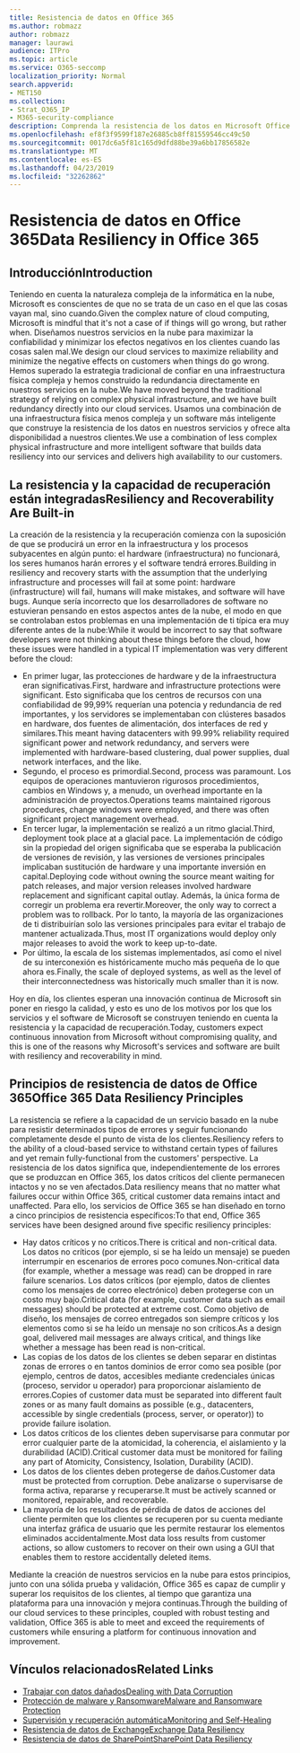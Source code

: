 ```yaml
---
title: Resistencia de datos en Office 365
ms.author: robmazz
author: robmazz
manager: laurawi
audience: ITPro
ms.topic: article
ms.service: O365-seccomp
localization_priority: Normal
search.appverid:
- MET150
ms.collection:
- Strat_O365_IP
- M365-security-compliance
description: Comprenda la resistencia de los datos en Microsoft Office 365.
ms.openlocfilehash: ef8f3f9599f187e26885cb8ff81559546cc49c50
ms.sourcegitcommit: 0017dc6a5f81c165d9dfd88be39a6bb17856582e
ms.translationtype: MT
ms.contentlocale: es-ES
ms.lasthandoff: 04/23/2019
ms.locfileid: "32262862"
---
```

# <a name="data-resiliency-in-office-365"></a><span data-ttu-id="9e04a-103">Resistencia de datos en Office 365</span><span class="sxs-lookup"><span data-stu-id="9e04a-103">Data Resiliency in Office 365</span></span>

## <a name="introduction"></a><span data-ttu-id="9e04a-104">Introducción</span><span class="sxs-lookup"><span data-stu-id="9e04a-104">Introduction</span></span>
<span data-ttu-id="9e04a-105">Teniendo en cuenta la naturaleza compleja de la informática en la nube, Microsoft es conscientes de que no se trata de un caso en el que las cosas vayan mal, sino cuando.</span><span class="sxs-lookup"><span data-stu-id="9e04a-105">Given the complex nature of cloud computing, Microsoft is mindful that it's not a case of if things will go wrong, but rather when.</span></span> <span data-ttu-id="9e04a-106">Diseñamos nuestros servicios en la nube para maximizar la confiabilidad y minimizar los efectos negativos en los clientes cuando las cosas salen mal.</span><span class="sxs-lookup"><span data-stu-id="9e04a-106">We design our cloud services to maximize reliability and minimize the negative effects on customers when things do go wrong.</span></span> <span data-ttu-id="9e04a-107">Hemos superado la estrategia tradicional de confiar en una infraestructura física compleja y hemos construido la redundancia directamente en nuestros servicios en la nube.</span><span class="sxs-lookup"><span data-stu-id="9e04a-107">We have moved beyond the traditional strategy of relying on complex physical infrastructure, and we have built redundancy directly into our cloud services.</span></span> <span data-ttu-id="9e04a-108">Usamos una combinación de una infraestructura física menos compleja y un software más inteligente que construye la resistencia de los datos en nuestros servicios y ofrece alta disponibilidad a nuestros clientes.</span><span class="sxs-lookup"><span data-stu-id="9e04a-108">We use a combination of less complex physical infrastructure and more intelligent software that builds data resiliency into our services and delivers high availability to our customers.</span></span> 

## <a name="resiliency-and-recoverability-are-built-in"></a><span data-ttu-id="9e04a-109">La resistencia y la capacidad de recuperación están integradas</span><span class="sxs-lookup"><span data-stu-id="9e04a-109">Resiliency and Recoverability Are Built-in</span></span> 
<span data-ttu-id="9e04a-110">La creación de la resistencia y la recuperación comienza con la suposición de que se producirá un error en la infraestructura y los procesos subyacentes en algún punto: el hardware (infraestructura) no funcionará, los seres humanos harán errores y el software tendrá errores.</span><span class="sxs-lookup"><span data-stu-id="9e04a-110">Building in resiliency and recovery starts with the assumption that the underlying infrastructure and processes will fail at some point: hardware (infrastructure) will fail, humans will make mistakes, and software will have bugs.</span></span> <span data-ttu-id="9e04a-111">Aunque sería incorrecto que los desarrolladores de software no estuvieran pensando en estos aspectos antes de la nube, el modo en que se controlaban estos problemas en una implementación de ti típica era muy diferente antes de la nube:</span><span class="sxs-lookup"><span data-stu-id="9e04a-111">While it would be incorrect to say that software developers were not thinking about these things before the cloud, how these issues were handled in a typical IT implementation was very different before the cloud:</span></span> 
- <span data-ttu-id="9e04a-112">En primer lugar, las protecciones de hardware y de la infraestructura eran significativas.</span><span class="sxs-lookup"><span data-stu-id="9e04a-112">First, hardware and infrastructure protections were significant.</span></span> <span data-ttu-id="9e04a-113">Esto significaba que los centros de recursos con una confiabilidad de 99,99% requerían una potencia y redundancia de red importantes, y los servidores se implementaban con clústeres basados en hardware, dos fuentes de alimentación, dos interfaces de red y similares.</span><span class="sxs-lookup"><span data-stu-id="9e04a-113">This meant having datacenters with 99.99% reliability required significant power and network redundancy, and servers were implemented with hardware-based clustering, dual power supplies, dual network interfaces, and the like.</span></span> 
- <span data-ttu-id="9e04a-114">Segundo, el proceso es primordial.</span><span class="sxs-lookup"><span data-stu-id="9e04a-114">Second, process was paramount.</span></span> <span data-ttu-id="9e04a-115">Los equipos de operaciones mantuvieron rigurosos procedimientos, cambios en Windows y, a menudo, un overhead importante en la administración de proyectos.</span><span class="sxs-lookup"><span data-stu-id="9e04a-115">Operations teams maintained rigorous procedures, change windows were employed, and there was often significant project management overhead.</span></span> 
- <span data-ttu-id="9e04a-116">En tercer lugar, la implementación se realizó a un ritmo glacial.</span><span class="sxs-lookup"><span data-stu-id="9e04a-116">Third, deployment took place at a glacial pace.</span></span> <span data-ttu-id="9e04a-117">La implementación de código sin la propiedad del origen significaba que se esperaba la publicación de versiones de revisión, y las versiones de versiones principales implicaban sustitución de hardware y una importante inversión en capital.</span><span class="sxs-lookup"><span data-stu-id="9e04a-117">Deploying code without owning the source meant waiting for patch releases, and major version releases involved hardware replacement and significant capital outlay.</span></span> <span data-ttu-id="9e04a-118">Además, la única forma de corregir un problema era revertir.</span><span class="sxs-lookup"><span data-stu-id="9e04a-118">Moreover, the only way to correct a problem was to rollback.</span></span> <span data-ttu-id="9e04a-119">Por lo tanto, la mayoría de las organizaciones de ti distribuirían solo las versiones principales para evitar el trabajo de mantener actualizada.</span><span class="sxs-lookup"><span data-stu-id="9e04a-119">Thus, most IT organizations would deploy only major releases to avoid the work to keep up-to-date.</span></span> 
- <span data-ttu-id="9e04a-120">Por último, la escala de los sistemas implementados, así como el nivel de su interconexión es históricamente mucho más pequeña de lo que ahora es.</span><span class="sxs-lookup"><span data-stu-id="9e04a-120">Finally, the scale of deployed systems, as well as the level of their interconnectedness was historically much smaller than it is now.</span></span> 

<span data-ttu-id="9e04a-121">Hoy en día, los clientes esperan una innovación continua de Microsoft sin poner en riesgo la calidad, y esto es uno de los motivos por los que los servicios y el software de Microsoft se construyen teniendo en cuenta la resistencia y la capacidad de recuperación.</span><span class="sxs-lookup"><span data-stu-id="9e04a-121">Today, customers expect continuous innovation from Microsoft without compromising quality, and this is one of the reasons why Microsoft's services and software are built with resiliency and recoverability in mind.</span></span> 

## <a name="office-365-data-resiliency-principles"></a><span data-ttu-id="9e04a-122">Principios de resistencia de datos de Office 365</span><span class="sxs-lookup"><span data-stu-id="9e04a-122">Office 365 Data Resiliency Principles</span></span> 
<span data-ttu-id="9e04a-123">La resistencia se refiere a la capacidad de un servicio basado en la nube para resistir determinados tipos de errores y seguir funcionando completamente desde el punto de vista de los clientes.</span><span class="sxs-lookup"><span data-stu-id="9e04a-123">Resiliency refers to the ability of a cloud-based service to withstand certain types of failures and yet remain fully-functional from the customers' perspective.</span></span> <span data-ttu-id="9e04a-124">La resistencia de los datos significa que, independientemente de los errores que se produzcan en Office 365, los datos críticos del cliente permanecen intactos y no se ven afectados.</span><span class="sxs-lookup"><span data-stu-id="9e04a-124">Data resiliency means that no matter what failures occur within Office 365, critical customer data remains intact and unaffected.</span></span> <span data-ttu-id="9e04a-125">Para ello, los servicios de Office 365 se han diseñado en torno a cinco principios de resistencia específicos:</span><span class="sxs-lookup"><span data-stu-id="9e04a-125">To that end, Office 365 services have been designed around five specific resiliency principles:</span></span> 
- <span data-ttu-id="9e04a-126">Hay datos críticos y no críticos.</span><span class="sxs-lookup"><span data-stu-id="9e04a-126">There is critical and non-critical data.</span></span> <span data-ttu-id="9e04a-127">Los datos no críticos (por ejemplo, si se ha leído un mensaje) se pueden interrumpir en escenarios de errores poco comunes.</span><span class="sxs-lookup"><span data-stu-id="9e04a-127">Non-critical data (for example, whether a message was read) can be dropped in rare failure scenarios.</span></span> <span data-ttu-id="9e04a-128">Los datos críticos (por ejemplo, datos de clientes como los mensajes de correo electrónico) deben protegerse con un costo muy bajo.</span><span class="sxs-lookup"><span data-stu-id="9e04a-128">Critical data (for example, customer data such as email messages) should be protected at extreme cost.</span></span> <span data-ttu-id="9e04a-129">Como objetivo de diseño, los mensajes de correo entregados son siempre críticos y los elementos como si se ha leído un mensaje no son críticos.</span><span class="sxs-lookup"><span data-stu-id="9e04a-129">As a design goal, delivered mail messages are always critical, and things like whether a message has been read is non-critical.</span></span> 
- <span data-ttu-id="9e04a-130">Las copias de los datos de los clientes se deben separar en distintas zonas de errores o en tantos dominios de error como sea posible (por ejemplo, centros de datos, accesibles mediante credenciales únicas (proceso, servidor u operador) para proporcionar aislamiento de errores.</span><span class="sxs-lookup"><span data-stu-id="9e04a-130">Copies of customer data must be separated into different fault zones or as many fault domains as possible (e.g., datacenters, accessible by single credentials (process, server, or operator)) to provide failure isolation.</span></span> 
- <span data-ttu-id="9e04a-131">Los datos críticos de los clientes deben supervisarse para conmutar por error cualquier parte de la atomicidad, la coherencia, el aislamiento y la durabilidad (ACID).</span><span class="sxs-lookup"><span data-stu-id="9e04a-131">Critical customer data must be monitored for failing any part of Atomicity, Consistency, Isolation, Durability (ACID).</span></span> 
- <span data-ttu-id="9e04a-132">Los datos de los clientes deben protegerse de daños.</span><span class="sxs-lookup"><span data-stu-id="9e04a-132">Customer data must be protected from corruption.</span></span> <span data-ttu-id="9e04a-133">Debe analizarse o supervisarse de forma activa, repararse y recuperarse.</span><span class="sxs-lookup"><span data-stu-id="9e04a-133">It must be actively scanned or monitored, repairable, and recoverable.</span></span> 
- <span data-ttu-id="9e04a-134">La mayoría de los resultados de pérdida de datos de acciones del cliente permiten que los clientes se recuperen por su cuenta mediante una interfaz gráfica de usuario que les permite restaurar los elementos eliminados accidentalmente.</span><span class="sxs-lookup"><span data-stu-id="9e04a-134">Most data loss results from customer actions, so allow customers to recover on their own using a GUI that enables them to restore accidentally deleted items.</span></span> 
 
<span data-ttu-id="9e04a-135">Mediante la creación de nuestros servicios en la nube para estos principios, junto con una sólida prueba y validación, Office 365 es capaz de cumplir y superar los requisitos de los clientes, al tiempo que garantiza una plataforma para una innovación y mejora continuas.</span><span class="sxs-lookup"><span data-stu-id="9e04a-135">Through the building of our cloud services to these principles, coupled with robust testing and validation, Office 365 is able to meet and exceed the requirements of customers while ensuring a platform for continuous innovation and improvement.</span></span> 

## <a name="related-links"></a><span data-ttu-id="9e04a-136">Vínculos relacionados</span><span class="sxs-lookup"><span data-stu-id="9e04a-136">Related Links</span></span>

- [<span data-ttu-id="9e04a-137">Trabajar con datos dañados</span><span class="sxs-lookup"><span data-stu-id="9e04a-137">Dealing with Data Corruption</span></span>](office-365-dealing-with-data-corruption.md)
- [<span data-ttu-id="9e04a-138">Protección de malware y Ransomware</span><span class="sxs-lookup"><span data-stu-id="9e04a-138">Malware and Ransomware Protection</span></span>](office-365-malware-and-ransomware-protection.md)
- [<span data-ttu-id="9e04a-139">Supervisión y recuperación automática</span><span class="sxs-lookup"><span data-stu-id="9e04a-139">Monitoring and Self-Healing</span></span>](office-365-monitoring-and-self-healing.md)
- [<span data-ttu-id="9e04a-140">Resistencia de datos de Exchange</span><span class="sxs-lookup"><span data-stu-id="9e04a-140">Exchange Data Resiliency</span></span>](office-365-exchange-data-resiliency.md)
- [<span data-ttu-id="9e04a-141">Resistencia de datos de SharePoint</span><span class="sxs-lookup"><span data-stu-id="9e04a-141">SharePoint Data Resiliency</span></span>](office-365-sharepoint-data-resiliency.md)